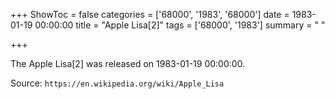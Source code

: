 +++
ShowToc = false
categories = ['68000', '1983', '68000']
date = 1983-01-19 00:00:00
title = "Apple Lisa[2]"
tags = ['68000', '1983']
summary = " "

+++

The Apple Lisa[2] was released on 1983-01-19 00:00:00.

Source: `https://en.wikipedia.org/wiki/Apple_Lisa`


